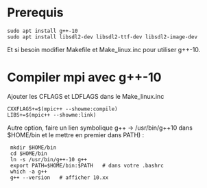 # Prerequis

    sudo apt install g++-10 
    sudo apt install libsdl2-dev libsdl2-ttf-dev libsdl2-image-dev

Et si besoin modifier Makefile et Make_linux.inc pour utiliser g++-10. 


# Compiler mpi avec g++-10

Ajouter les CFLAGS et LDFLAGS dans le Make_linux.inc

    CXXFLAGS+=$(mpic++ --showme:compile)
    LIBS+=$(mpic++ --showme:link)
    
Autre option, faire un lien symbolique g++ -> /usr/bin/g++10 dans $HOME/bin et le mettre en premier dans PATH) :

     mkdir $HOME/bin
     cd $HOME/bin
     ln -s /usr/bin/g++-10 g++
     export PATH=$HOME/bin:$PATH   # dans votre .bashrc
     which -a g++
     g++ --version   # afficher 10.xx
    
